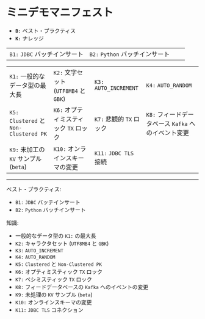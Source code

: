 # ミニデモマニフェスト
+ **`B:`** ベスト・プラクティス
+ **`K:`** ナレッジ

|                               |                                 |      |      |
| :---------------------------- | :------------------------------ | :--- | :--- |
| `B1:` `JDBC` バッチインサート | `B2:` `Python` バッチインサート |      |      |

|                                         |                                        |                          |                                                     |
| :-------------------------------------- | :------------------------------------- | :----------------------- | :-------------------------------------------------- |
| `K1:` 一般的なデータ型の最大長          | `K2:` 文字セット (`UTF8MB4` と `GBK`)  | `K3:` `AUTO_INCREMENT`   | `K4:` `AUTO_RANDOM`                                 |
| `K5:` `Clustered` と `Non-Clustered PK` | `K6:` オプティミスティック `TX` ロック | `K7:` 悲観的 `TX` ロック | `K8:` フィードデータベース `Kafka` へのイベント変更 |
| `K9:` 未加工の `KV` サンプル (`beta`)   | `K10:` オンラインスキーマの変更        | `K11:` `JDBC TLS` 接続   |                                                     |

------------------------------------------------------------------------------------------------------------------------------------------------------------------------
ベスト・プラクティス:
- `B1:` `JDBC` バッチインサート
- `B2:` `Python` バッチインサート

知識:
- 一般的なデータ型の `K1:` の最大長
- `K2:` キャラクタセット (`UTF8MB4` と `GBK`)
- `K3:` `AUTO_INCREMENT`
- `K4:` `AUTO_RANDOM`
- `K5:` `Clustered` と `Non-Clustered PK`
- `K6:` オプティミスティック `TX` ロック
- `K7:` ペシミスティック `TX` ロック
- `K8:` フィードデータベースの `Kafka` へのイベントの変更
- `K9:` 未処理の `KV` サンプル (`beta`)
- `K10:` オンラインスキーマの変更
- `K11:` `JDBC TLS` コネクション
